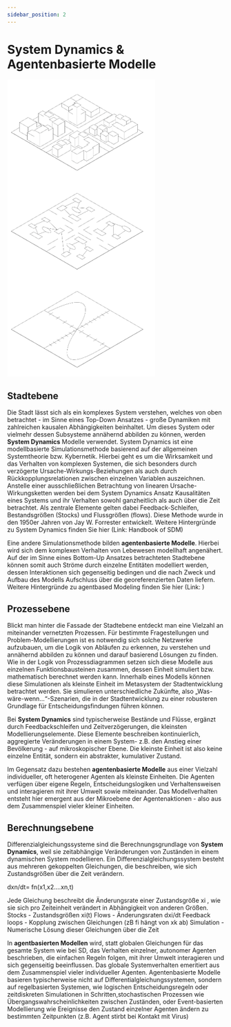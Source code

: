```yaml
---
sidebar_position: 2
---
```


# System Dynamics & Agentenbasierte Modelle

![Example banner](./img/ebenen.png)

## Stadtebene

Die Stadt lässt sich als ein komplexes System verstehen, welches von oben betrachtet - im Sinne eines Top-Down Ansatzes - große Dynamiken mit zahlreichen kausalen Abhängigkeiten beinhaltet. 
Um dieses System oder vielmehr dessen Subsysteme annähernd abbilden zu können, werden **System Dynamics** Modelle verwendet. System Dynamics ist eine modellbasierte Simulationsmethode basierend auf der allgemeinen Systemtheorie bzw. Kybernetik. Hierbei geht es um die Wirksamkeit und das Verhalten von komplexen Systemen, die sich besonders durch verzögerte Ursache-Wirkungs-Beziehungen als auch durch Rückkopplungsrelationen zwischen einzelnen Variablen auszeichnen. Anstelle einer ausschließlichen Betrachtung von linearen Ursache-Wirkungsketten werden bei dem System Dynamics Ansatz Kausalitäten eines Systems und ihr Verhalten sowohl ganzheitlich als auch über die Zeit betrachtet. Als zentrale Elemente gelten dabei Feedback-Schleifen, Bestandsgrößen (Stocks) und Flussgrößen (flows). Diese Methode wurde in den 1950er Jahren von Jay W. Forrester entwickelt. Weitere Hintergründe zu System Dynamics finden Sie hier (Link: Handbook of SDM)

Eine andere Simulationsmethode bilden **agentenbasierte Modelle**. Hierbei wird sich dem komplexen Verhalten von Lebewesen modellhaft angenähert. Auf der im Sinne eines Bottom-Up Ansatzes betrachteten Stadtebene können somit auch Ströme durch einzelne Entitäten modelliert werden, dessen Interaktionen sich gegenseitig bedingen und die nach Zweck und Aufbau des Modells Aufschluss über die georeferenzierten Daten liefern. Weitere Hintergründe zu agentbased Modeling finden Sie hier (Link: )

## Prozessebene 

Blickt man hinter die Fassade der Stadtebene entdeckt man eine Vielzahl an miteinander vernetzten Prozessen. Für bestimmte Fragestellungen und Problem-Modellierungen ist es notwendig sich solche Netzwerke aufzubauen, um die Logik von Abläufen zu erkennen, zu verstehen und annähernd abbilden zu können und darauf basierend Lösungen zu finden. Wie in der Logik von Prozessdiagrammen setzen sich diese Modelle aus einzelnen Funktionsbausteinen zusammen, dessen Einheit simuliert bzw. mathematisch berechnet werden kann. Innerhalb eines Modells können diese Simulationen als kleinste Einheit im Metasystem der Stadtentwicklung betrachtet werden. Sie simulieren unterschiedliche Zukünfte, also „Was-wäre-wenn…“-Szenarien, die in der Stadtentwicklung zu einer robusteren Grundlage für Entscheidungsfindungen führen können. 

Bei **System Dynamics** sind typischerweise Bestände und Flüsse, ergänzt durch Feedbackschleifen und Zeitverzögerungen, die kleinsten Modellierungselemente. Diese Elemente beschreiben kontinuierlich, aggregierte Veränderungen in einem System- z.B. den Anstieg einer Bevölkerung - auf mikroskopischer Ebene. Die kleinste Einheit ist also keine einzelne Entität, sondern ein abstrakter, kumulativer Zustand.

Im Gegensatz dazu bestehen **agentenbasierte Modelle** aus einer Vielzahl individueller, oft heterogener Agenten als kleinste Einheiten. Die Agenten verfügen über eigene Regeln, Entscheidungslogiken und Verhaltensweisen und interagieren mit ihrer Umwelt sowie miteinander. Das Modellverhalten entsteht hier emergent aus der Mikroebene der Agentenaktionen - also aus dem Zusammenspiel vieler kleiner Einheiten.

## Berechnungsebene

Differenzialgleichungssysteme sind die Berechnungsgrundlage von **System Dynamics**, weil sie zeitabhängige Veränderungen von Zuständen in einem dynamischen System modellieren. Ein Differenzialgleichungssystem besteht aus mehreren gekoppelten Gleichungen, die beschreiben, wie sich Zustandsgrößen über die Zeit verändern.

dxn/dt= fn(x1,x2….xn,t)

Jede Gleichung beschreibt die Änderungsrate einer Zustandsgröße xi , wie sie sich pro Zeiteinheit verändert in Abhängigkeit von anderen Größen.
Stocks - Zustandsgrößen xi(t)
Flows - Änderungsraten dxi/dt
Feedback loops - Kopplung zwischen Gleichungen (zB fi hängt von xk ab)
Simulation - Numerische Lösung dieser Gleichungen über die Zeit 

In **agentbasierten Modellen** wird, statt globalen Gleichungen für das gesamte System wie bei SD, das Verhalten einzelner, autonomer Agenten beschrieben, die einfachen Regeln folgen, mit ihrer Umwelt interagieren und sich gegenseitig beeinflussen. Das globale Systemverhalten emeritiert aus dem Zusammenspiel vieler individueller Agenten.
Agentenbasierte Modelle basieren typischerweise nicht auf Differentialgleichungssystemen, sondern auf regelbasierten Systemen, wie logischen Entscheidungsregeln oder zeitdiskreten Simulationen in Schritten,stochastischen Prozessen wie Übergangswahrscheinlichkeiten zwischen Zuständen, oder Event-basierten Modellierung wie Ereignisse den Zustand einzelner Agenten ändern zu bestimmten Zeitpunkten (z.B. Agent stirbt bei Kontakt mit Virus)

